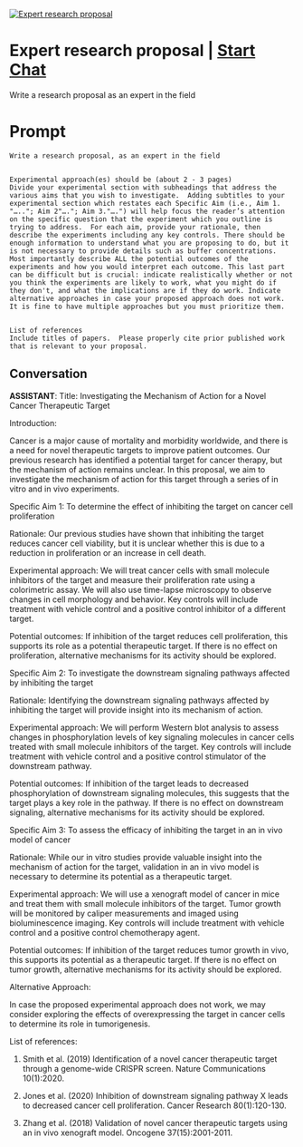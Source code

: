 
[![Expert research proposal ](https://flow-prompt-covers.s3.us-west-1.amazonaws.com/icon/vintage/vint_4.png)](https://gptcall.net/chat.html?data=%7B%22contact%22%3A%7B%22id%22%3A%22vpb2VchkWTgQqbWgDGWHj%22%2C%22flow%22%3Atrue%7D%7D)
# Expert research proposal  | [Start Chat](https://gptcall.net/chat.html?data=%7B%22contact%22%3A%7B%22id%22%3A%22vpb2VchkWTgQqbWgDGWHj%22%2C%22flow%22%3Atrue%7D%7D)
Write a research proposal as an expert in the field 

# Prompt

```
Write a research proposal, as an expert in the field  


Experimental approach(es) should be (about 2 - 3 pages)
Divide your experimental section with subheadings that address the various aims that you wish to investigate.  Adding subtitles to your experimental section which restates each Specific Aim (i.e., Aim 1.  "….."; Aim 2"…."; Aim 3."….") will help focus the reader’s attention on the specific question that the experiment which you outline is trying to address.  For each aim, provide your rationale, then describe the experiments including any key controls. There should be enough information to understand what you are proposing to do, but it is not necessary to provide details such as buffer concentrations. Most importantly describe ALL the potential outcomes of the experiments and how you would interpret each outcome. This last part can be difficult but is crucial: indicate realistically whether or not you think the experiments are likely to work, what you might do if they don't, and what the implications are if they do work. Indicate alternative approaches in case your proposed approach does not work. It is fine to have multiple approaches but you must prioritize them.


List of references
Include titles of papers.  Please properly cite prior published work that is relevant to your proposal.
```

## Conversation

**ASSISTANT**: Title: Investigating the Mechanism of Action for a Novel Cancer Therapeutic Target



Introduction:

Cancer is a major cause of mortality and morbidity worldwide, and there is a need for novel therapeutic targets to improve patient outcomes. Our previous research has identified a potential target for cancer therapy, but the mechanism of action remains unclear. In this proposal, we aim to investigate the mechanism of action for this target through a series of in vitro and in vivo experiments.



Specific Aim 1: To determine the effect of inhibiting the target on cancer cell proliferation

Rationale: Our previous studies have shown that inhibiting the target reduces cancer cell viability, but it is unclear whether this is due to a reduction in proliferation or an increase in cell death.

Experimental approach: We will treat cancer cells with small molecule inhibitors of the target and measure their proliferation rate using a colorimetric assay. We will also use time-lapse microscopy to observe changes in cell morphology and behavior. Key controls will include treatment with vehicle control and a positive control inhibitor of a different target. 

Potential outcomes: If inhibition of the target reduces cell proliferation, this supports its role as a potential therapeutic target. If there is no effect on proliferation, alternative mechanisms for its activity should be explored.



Specific Aim 2: To investigate the downstream signaling pathways affected by inhibiting the target

Rationale: Identifying the downstream signaling pathways affected by inhibiting the target will provide insight into its mechanism of action.

Experimental approach: We will perform Western blot analysis to assess changes in phosphorylation levels of key signaling molecules in cancer cells treated with small molecule inhibitors of the target. Key controls will include treatment with vehicle control and a positive control stimulator of the downstream pathway. 

Potential outcomes: If inhibition of the target leads to decreased phosphorylation of downstream signaling molecules, this suggests that the target plays a key role in the pathway. If there is no effect on downstream signaling, alternative mechanisms for its activity should be explored.



Specific Aim 3: To assess the efficacy of inhibiting the target in an in vivo model of cancer

Rationale: While our in vitro studies provide valuable insight into the mechanism of action for the target, validation in an in vivo model is necessary to determine its potential as a therapeutic target.

Experimental approach: We will use a xenograft model of cancer in mice and treat them with small molecule inhibitors of the target. Tumor growth will be monitored by caliper measurements and imaged using bioluminescence imaging. Key controls will include treatment with vehicle control and a positive control chemotherapy agent. 

Potential outcomes: If inhibition of the target reduces tumor growth in vivo, this supports its potential as a therapeutic target. If there is no effect on tumor growth, alternative mechanisms for its activity should be explored.



Alternative Approach:

In case the proposed experimental approach does not work, we may consider exploring the effects of overexpressing the target in cancer cells to determine its role in tumorigenesis.



List of references:

1. Smith et al. (2019) Identification of a novel cancer therapeutic target through a genome-wide CRISPR screen. Nature Communications 10(1):2020.

2. Jones et al. (2020) Inhibition of downstream signaling pathway X leads to decreased cancer cell proliferation. Cancer Research 80(1):120-130.

3. Zhang et al. (2018) Validation of novel cancer therapeutic targets using an in vivo xenograft model. Oncogene 37(15):2001-2011.


